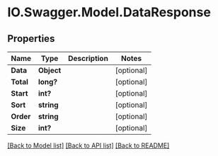 # IO.Swagger.Model.DataResponse
## Properties

Name | Type | Description | Notes
------------ | ------------- | ------------- | -------------
**Data** | **Object** |  | [optional] 
**Total** | **long?** |  | [optional] 
**Start** | **int?** |  | [optional] 
**Sort** | **string** |  | [optional] 
**Order** | **string** |  | [optional] 
**Size** | **int?** |  | [optional] 

[[Back to Model list]](../README.md#documentation-for-models) [[Back to API list]](../README.md#documentation-for-api-endpoints) [[Back to README]](../README.md)

